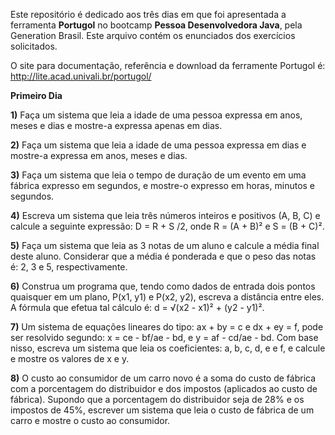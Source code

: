 Este repositório é dedicado aos três dias em que foi apresentada a ferramenta **Portugol** no bootcamp **Pessoa Desenvolvedora Java**, pela Generation Brasil. Este arquivo contém os enunciados dos exercícios solicitados. 

O site para documentação, referência e download da ferramente Portugol é: http://lite.acad.univali.br/portugol/

**Primeiro Dia**

**1)** Faça um sistema que leia a idade de uma pessoa expressa em anos, meses e dias e mostre-a expressa apenas em dias.

**2)** Faça um sistema que leia a idade de uma pessoa expressa em dias e mostre-a expressa em anos, meses e dias.

**3)** Faça um sistema que leia o tempo de duração de um evento em uma fábrica expresso em segundos, e mostre-o expresso em horas, minutos e segundos.

**4)** Escreva um sistema que leia três números inteiros e positivos (A, B, C) e calcule a seguinte expressão: D = R + S /2, onde R = (A + B)² e S = (B + C)².

**5)** Faça um sistema que leia as 3 notas de um aluno e calcule a média final deste aluno. Considerar que a média é ponderada e que o peso das notas é: 2, 3 e 5, respectivamente.

**6)** Construa um programa que, tendo como dados de entrada dois pontos quaisquer em um plano, P(x1, y1) e P(x2, y2), escreva a distância entre eles. A fórmula que efetua tal cálculo é: d = √(x2 - x1)² + (y2 - y1)².

**7)** Um sistema de equações lineares do tipo: ax + by = c e dx + ey = f, pode ser resolvido segundo: x = ce - bf/ae - bd, e y = af - cd/ae - bd. Com base nisso, escreva um sistema que leia os coeficientes: a, b, c, d, e e f, e calcule e mostre os
valores de x e y.

**8)** O custo ao consumidor de um carro novo é a soma do custo de fábrica com a porcentagem do distribuidor e dos impostos (aplicados ao custo de fábrica). Supondo que a porcentagem do distribuidor seja de 28% e os impostos de 45%, escrever um sistema que leia o custo de fábrica de um carro e mostre o custo ao consumidor.
